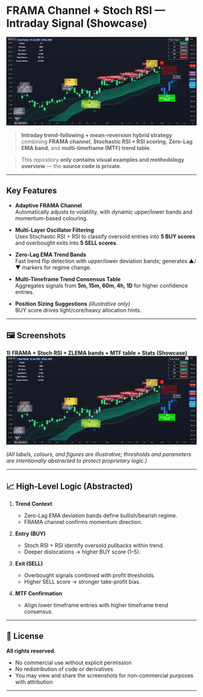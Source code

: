 # FRAMA Channel + Stoch RSI — Intraday Signal (Showcase)

![Hero](output/result.png)

> **Intraday trend-following + mean-reversion hybrid strategy** combining **FRAMA channel**, **Stochastic RSI + RSI scoring**, **Zero-Lag EMA band**, and **multi-timeframe (MTF) trend table**.  

> This repository **only contains visual examples and methodology overview** — the **source code is private**.

---

## Key Features

- **Adaptive FRAMA Channel**  
  Automatically adjusts to volatility, with dynamic upper/lower bands and momentum-based colouring.

- **Multi-Layer Oscillator Filtering**  
  Uses Stochastic RSI + RSI to classify oversold entries into **5 BUY scores** and overbought exits into **5 SELL scores**.

- **Zero-Lag EMA Trend Bands**  
  Fast trend flip detection with upper/lower deviation bands; generates ▲/▼ markers for regime change.

- **Multi-Timeframe Trend Consensus Table**  
  Aggregates signals from **5m, 15m, 60m, 4h, 1D** for higher confidence entries.

- **Position Sizing Suggestions** *(illustrative only)*  
  BUY score drives light/core/heavy allocation hints.

---

## 🖼 Screenshots

**1) FRAMA + Stoch RSI + ZLEMA bands + MTF table + Stats (Showcase)**  
![Example](output/result.PNG)

*(All labels, colours, and figures are illustrative; thresholds and parameters are intentionally abstracted to protect proprietary logic.)*

---

## 📈 High-Level Logic (Abstracted)

1. **Trend Context**  
   - Zero-Lag EMA deviation bands define bullish/bearish regime.  
   - FRAMA channel confirms momentum direction.

2. **Entry (BUY)**  
   - Stoch RSI + RSI identify oversold pullbacks within trend.  
   - Deeper dislocations → higher BUY score (1–5).

3. **Exit (SELL)**  
   - Overbought signals combined with profit thresholds.  
   - Higher SELL score → stronger take-profit bias.

4. **MTF Confirmation**  
   - Align lower timeframe entries with higher timeframe trend consensus.



---

## 📜 License

**All rights reserved.**  
- No commercial use without explicit permission  
- No redistribution of code or derivatives  
- You may view and share the screenshots for non-commercial purposes with attribution

---

